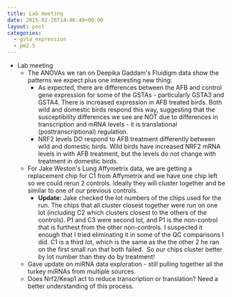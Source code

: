 ```yaml
---
title: Lab meeting
date: 2015-02-26T14:46:49+00:00
layout: post
categories:
  - gsta expression
  - pm2.5
---
```

  * Lab meeting
    * The ANOVAs we ran on Deepika Gaddam's Fluidigm data show the patterns we expect plus one interesting new thing:
      * As expected, there are differences between the AFB and control gene expression for some of the GSTAs - particularly GSTA3 and GSTA4. There is increased expression in AFB treated birds. Both wild and domestic birds respond this way, suggesting that the susceptibility differences we see are NOT due to differences in transcription and mRNA levels - it is translational (posttranscriptional) regulation.
      * NRF2 levels DO respond to AFB treatment differently between wild and domestic birds. Wild birds have increased NRF2 mRNA levels in with AFB treatment, but the levels do not change with treatment in domestic birds.
    * For Jake Weston's Lung Affymetrix data, we are getting a replacement chip for C1 from Affymetrix and we have one chip left so we could rerun 2 controls. Ideally they will cluster together and be similar to one of our previous controls.
      * __Update:__ Jake checked the lot numbers of the chips used for the run. The chips that all cluster closest together were run on one lot (including C2 which clusters closest to the others of the controls). P1 and C3 were second lot, and P1 is the non-control that is furthest from the other non-controls. I suspected it enough that I tried eliminating it in some of the QC comparisons I did. C1 is a third lot, which is the same as the the other 2 he ran on the first small run that both failed.  So our chips cluster better by lot number than they do by treatment!
    * Gave update on miRNA data exploration - still pulling together all the turkey miRNAs from multiple sources.
    * Does Nrf2/Keap1 act to reduce transcription or translation? Need a better understanding of this process.

